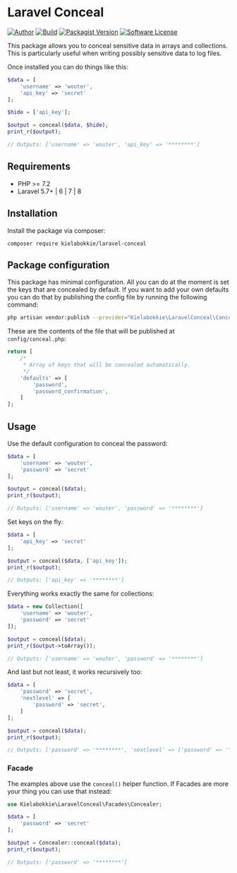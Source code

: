 # Laravel Conceal

[![Author](http://img.shields.io/badge/by-@kielabokkie-lightgrey.svg?style=flat-square)](https://twitter.com/kielabokkie)
[![Build](https://img.shields.io/github/workflow/status/kielabokkie/laravel-conceal/run-tests/master?style=flat-square)](https://github.com/kielabokkie/laravel-conceal/actions)
[![Packagist Version](https://img.shields.io/packagist/v/kielabokkie/laravel-conceal.svg?style=flat-square)](https://packagist.org/packages/kielabokkie/laravel-conceal)
[![Software License](https://img.shields.io/badge/license-MIT-brightgreen.svg?style=flat-square)](LICENSE.md)

This package allows you to conceal sensitive data in arrays and collections. This is particularly useful when writing possibly sensitive data to log files.

Once installed you can do things like this:

```php
$data = [
    'username' => 'wouter',
    'api_key' => 'secret'
];

$hide = ['api_key'];

$output = conceal($data, $hide);
print_r($output);

// Outputs: ['username' => 'wouter', 'api_key' => '********']
```

## Requirements

* PHP >= 7.2
* Laravel 5.7+ | 6 | 7 | 8

## Installation

Install the package via composer:

```
composer require kielabokkie/laravel-conceal
```

## Package configuration

This package has minimal configuration. All you can do at the moment is set the keys that are concealed by default. If you want to add your own defaults you can do that by publishing the config file by running the following command:

```bash
php artisan vendor:publish --provider="Kielabokkie\LaravelConceal\ConcealServiceProvider"
```

These are the contents of the file that will be published at `config/conceal.php`:

```php
return [
    /*
     * Array of keys that will be concealed automatically.
     */
    'defaults' => [
        'password',
        'password_confirmation',
    ]
];
```

## Usage

Use the default configuration to conceal the password:

```php
$data = [
    'username' => 'wouter',
    'password' => 'secret'
];

$output = conceal($data);
print_r($output);

// Outputs: ['username' => 'wouter', 'password' => '********']
```

Set keys on the fly:

```php
$data = [
    'api_key' => 'secret'
];

$output = conceal($data, ['api_key']);
print_r($output);

// Outputs: ['api_key' => '********']
```

Everything works exactly the same for collections:

```php
$data = new Collection([
    'username' => 'wouter',
    'password' => 'secret'
]);

$output = conceal($data);
print_r($output->toArray());

// Outputs: ['username' => 'wouter', 'password' => '********']
```

And last but not least, it works recursively too:

```php
$data = [
    'password' => 'secret',
    'nextlevel' => [
        'password' => 'secret',
    ]
];

$output = conceal($data);
print_r($output);

// Outputs: ['password' => '********', 'nextlevel' => ['password' => '********']]
```

### Facade

The examples above use the `conceal()` helper function. If Facades are more your thing you can use that instead:

```php
use Kielabokkie\LaravelConceal\Facades\Concealer;

$data = [
    'password' => 'secret'
];

$output = Concealer::conceal($data);
print_r($output);

// Outputs: ['password' => '********']
```
